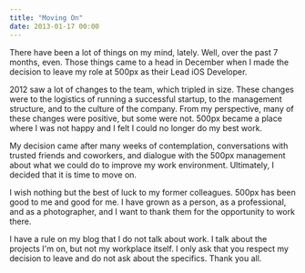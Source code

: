 ```yaml
---
title: "Moving On"
date: 2013-01-17 00:00
---
```


<import><p>There have been a lot of things on my mind, lately. Well, over the past 7 months, even. Those things came to a head in December  when I made the decision to leave my role at 500px as their Lead iOS Developer. </p>

<p>2012 saw a lot of changes to the team, which tripled in size. These changes were to the logistics of running a successful startup, to the management structure, and to the culture of the company. From my perspective, many of these changes were positive, but some were not. 500px became a place where I was not happy and I felt I could no longer do my best work. </p>

<p>My decision came after many weeks of contemplation, conversations with trusted friends and coworkers, and dialogue with the 500px management about what we could do to improve my work environment. Ultimately, I decided that it is time to move on.</p>

<p>I wish nothing but the best of luck to my former colleagues. 500px has been good to me and good for me. I have grown as a person, as a professional, and as a photographer, and I want to thank them for the opportunity to work there. </p>

<p>I have a rule on my blog that I do not talk about work. I talk about the projects I'm on, but not my workplace itself. I only ask that you respect my decision to leave and do not ask about the specifics. Thank you all. </p></import>

<!-- more -->


